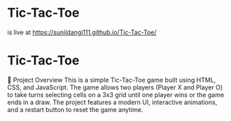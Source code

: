 # Tic-Tac-Toe  
is live at https://sunildangi111.github.io/Tic-Tac-Toe/

# Tic-Tac-Toe
📌 Project Overview This is a simple Tic-Tac-Toe game built using HTML, CSS, and JavaScript. The game allows two players (Player X and Player O) to take turns selecting cells on a 3x3 grid until one player wins or the game ends in a draw. The project features a modern UI, interactive animations, and a restart button to reset the game anytime.

